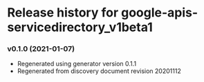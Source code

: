 # Release history for google-apis-servicedirectory_v1beta1

### v0.1.0 (2021-01-07)

* Regenerated using generator version 0.1.1
* Regenerated from discovery document revision 20201112

